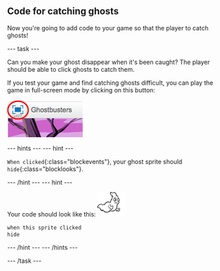 ## Code for catching ghosts

Now you're going to add code to your game so that the player to catch ghosts!

--- task ---

Can you make your ghost disappear when it's been caught? The player should be able to click ghosts to catch them.

If you test your game and find catching ghosts difficult, you can play the game in full-screen mode by clicking on this button:

![screenshot](images/ghost-fullscreen.png)

--- hints ---
--- hint ---

`When clicked`{:class="blockevents"}, your ghost sprite should `hide`{:class="blocklooks"}.

--- /hint ---
--- hint ---

Your code should look like this:
![ghost-sprite](images/ghost-sprite.png)
``` blocks
when this sprite clicked
hide
```
--- /hint ---
--- /hints ---

--- /task ---
